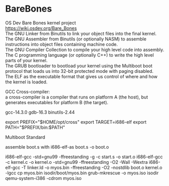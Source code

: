 # BareBones
OS Dev Bare Bones kernel project  
https://wiki.osdev.org/Bare_Bones  
    The GNU Linker from Binutils to link your object files into the final kernel.  
    The GNU Assembler from Binutils (or optionally NASM) to assemble instructions into object files containing machine code.  
    The GNU Compiler Collection to compile your high level code into assembly.  
    The C programming language (or optionally C++) to write the high level parts of your kernel.  
    The GRUB bootloader to bootload your kernel using the Multiboot boot protocol that loads us into 32-bit protected mode with paging disabled.  
    The ELF as the executable format that gives us control of where and how the kernel is loaded.  

GCC Cross-compiler:  
a cross-compiler is a compiler that runs on platform A (the host), but generates executables for platform B (the target).

gcc-14.3.0
gdb-16.3
binutils-2.44

export PREFIX="$HOME/opt/cross"  
export TARGET=i686-elf  
export PATH="$PREFIX/bin:$PATH"

Multiboot Standard

assemble boot.s with i686-elf-as boot.s -o boot.o

i686-elf-gcc -std=gnu99 -ffreestanding -g -c start.s -o start.o
i686-elf-gcc -c kernel.c -o kernel.o -std=gnu99 -ffreestanding -O2 -Wall -Wextra
i686-elf-gcc -T linker.ld -o myos.bin -ffreestanding -O2 -nostdlib boot.o kernel.o -lgcc
cp myos.bin isodir/boot/myos.bin
grub-mkrescue -o myos.iso isodir
qemu-system-i386 -cdrom myos.iso